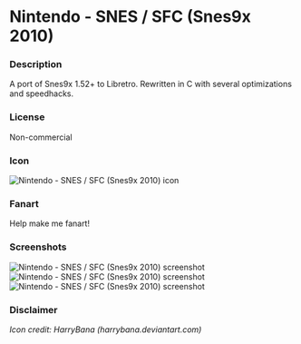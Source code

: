 # Nintendo - SNES / SFC (Snes9x 2010)

### Description

A port of Snes9x 1.52+ to Libretro. Rewritten in C with several optimizations and speedhacks.

### License

Non-commercial

### Icon

![Nintendo - SNES / SFC (Snes9x 2010) icon](game.libretro.snes9x2010/resources/icon.png)

### Fanart

Help make me fanart!

### Screenshots

![Nintendo - SNES / SFC (Snes9x 2010) screenshot](game.libretro.snes9x2010/resources/screenshot-01.jpg)
![Nintendo - SNES / SFC (Snes9x 2010) screenshot](game.libretro.snes9x2010/resources/screenshot-02.jpg)
![Nintendo - SNES / SFC (Snes9x 2010) screenshot](game.libretro.snes9x2010/resources/screenshot-03.jpg)

### Disclaimer

*Icon credit: HarryBana (harrybana.deviantart.com)*
